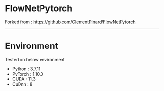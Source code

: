 # FlowNetPytorch
Forked from : https://github.com/ClementPinard/FlowNetPytorch

---

# Environment
Tested on below environment
- Python : 3.7.11
- PyTorch : 1.10.0
- CUDA : 11.3
- CuDnn : 8

